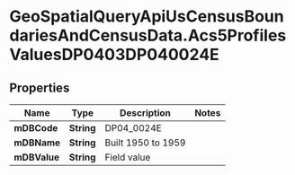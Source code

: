 # GeoSpatialQueryApiUsCensusBoundariesAndCensusData.Acs5ProfilesValuesDP0403DP040024E

## Properties

Name | Type | Description | Notes
------------ | ------------- | ------------- | -------------
**mDBCode** | **String** | DP04_0024E | 
**mDBName** | **String** | Built 1950 to 1959 | 
**mDBValue** | **String** | Field value | 


